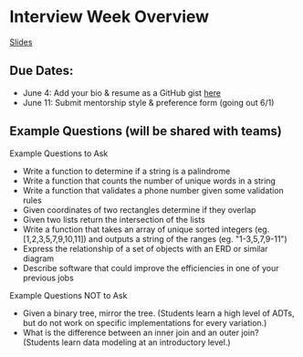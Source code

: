 # Interview Week Overview

[Slides](https://docs.google.com/presentation/d/1bMguhTQwFaaL32qO8Nvo67fhkNH54XU63GiPi1GAw5Y/edit?usp=sharing)

## Due Dates:
- June 4: Add your bio & resume as a GitHub gist [here](https://docs.google.com/spreadsheets/d/1YoTG0V69pXNNsSAotuwWcoaZ5IdifpNTSA_RA5PO9T4/edit#gid=0)
- June 11: Submit mentorship style & preference form (going out 6/1)

## Example Questions (will be shared with teams)

Example Questions to Ask
- Write a function to determine if a string is a palindrome
- Write a function that counts the number of unique words in a string
- Write a function that validates a phone number given some validation rules
- Given coordinates of two rectangles determine if they overlap
- Given two lists return the intersection of the lists
- Write a function that takes an array of unique sorted integers (eg. [1,2,3,5,7,9,10,11]) and outputs a string of the ranges (eg. "1-3,5,7,9-11")
- Express the relationship of a set of objects with an ERD or similar diagram
- Describe software that could improve the efficiencies in one of your previous jobs

Example Questions NOT to Ask
- Given a binary tree, mirror the tree. (Students learn a high level of ADTs, but do not work on specific implementations for every variation.)
- What is the difference between an inner join and an outer join? (Students learn data modeling at an introductory level.)

